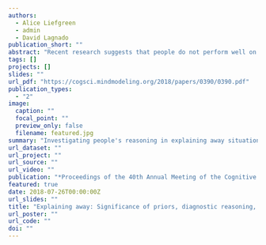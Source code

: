 ```yaml
---
authors:
  - Alice Liefgreen
  - admin
  - David Lagnado
publication_short: ""
abstract: "Recent research suggests that people do not perform well on some of the most crucial components of causal reasoning: probabilistic independence, diagnostic reasoning, and explaining away. Despite this, it remains unclear what contexts would affect people’s reasoning in these domains. In the present study we investigated the influence of manipulating priors of causes and structural complexity of Causal Bayesian Networks (CBNs) on the above components. Overall we found that participants largely accepted the priors and understood probabilistic independence, but engaged in inaccurate diagnostic reasoning and insufficient explaining away behavior. Moreover, the effect of manipulating priors on participants’ performance in diagnostic reasoning and explaining away was significantly larger in a structurally less complex CBN than in a structurally more complex CBN."
tags: []
projects: []
slides: ""
url_pdf: "https://cogsci.mindmodeling.org/2018/papers/0390/0390.pdf"
publication_types:
  - "2"
image:
  caption: ""
  focal_point: ""
  preview_only: false
  filename: featured.jpg
summary: "Investigating people's reasoning in explaining away situations by manipulating the priors of causes and the structural complexity of the causal Baeysian networks."
url_dataset: ""
url_project: ""
url_source: ""
url_video: ""
publication: "*Proceedings of the 40th Annual Meeting of the Cognitive Science Society*"
featured: true
date: 2018-07-26T00:00:00Z
url_slides: ""
title: "Explaining away: Significance of priors, diagnostic reasoning, and structural complexity"
url_poster: ""
url_code: ""
doi: ""
---
```

